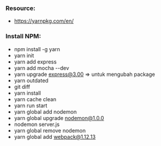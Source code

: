 ### Resource:

- https://yarnpkg.com/en/


### Install NPM:

- npm install -g yarn
- yarn init
- yarn add express
- yarn add mocha --dev
- yarn upgrade express@3.00 => untuk mengubah package
- yarn outdated
- git diff
- yarn install
- yarn cache clean
- yarn run start
- yarn global add nodemon
- yarn global upgrade nodemon@1.0.0
- nodemon server.js
- yarn global remove nodemon
- yarn global add webpack@1.12.13